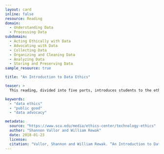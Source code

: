 ```yaml
---
layout: card
inline: false
resource: Reading
domain:
  - Understanding Data
  - Processing Data
subdomain:
  - Acting Ethically with Data
  - Advocating with Data
  - Collecting Data
  - Organizing and Cleaning Data
  - Analyzing Data
  - Storing and Preserving Data
sample_resource: true

title: "An Introduction to Data Ethics"

teaser: >
  This reading, divided into five parts, introduces students to the ethics of data practice and includes discussions about data benefits and harms; challenges and obligations of ethical data practice; and ethical frameworks and best practices for data practitioners. Note: This document was originally designed, and thus can be used, as a module.  

keywords:
  - "data ethics"
  - "public good"
  - "data advocacy"

metadata:
  source: "https://www.scu.edu/media/ethics-center/technology-ethics"
  author: "Shannon Vallor and William Rewak"
  date: 2018-01-23
  license: 
  citation: "Vallor, Shannon and William Rewak. “An Introduction to Data Ethics." Markkula Center for Applied Ethics. https://www.scu.edu/ethics/focus-areas/technology-ethics/resources/an-introduction-to-data-ethics/." 
---
```

